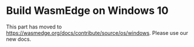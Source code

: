 # Build WasmEdge on Windows 10

This part has moved to <https://wasmedge.org/docs/contribute/source/os/windows>. Please use our new docs.
